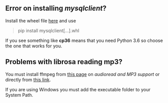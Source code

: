 ## Error on installing *mysqlclient*?

Install the wheel file [here](https://www.lfd.uci.edu/~gohlke/pythonlibs/#mysqlclient) and use
> pip install mysqlclient[...].whl

If you see something like **cp36** means that you need Python 3.6 so choose the one that works for you.

## Problems with librosa reading mp3?

You must install ffmpeg from [this page](https://pypi.org/project/librosa/) on *audioread and MP3 support* or directly from [this link](https://www.gyan.dev/ffmpeg/builds/fmpeg-release-essentials.zip).

If you are using Windows you must add the executable folder to your System Path.